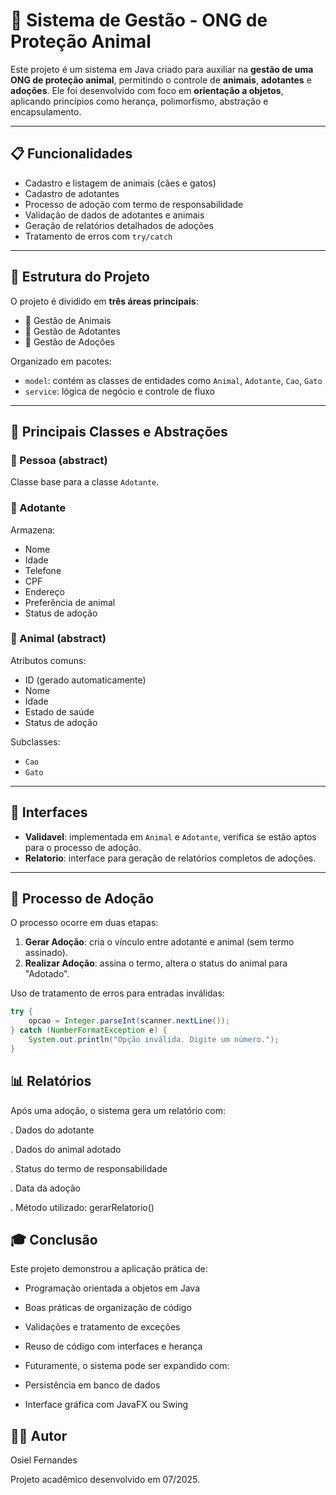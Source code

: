 # 🐾 Sistema de Gestão - ONG de Proteção Animal

Este projeto é um sistema em Java criado para auxiliar na **gestão de uma ONG de proteção animal**, permitindo o controle de **animais**, **adotantes** e **adoções**. Ele foi desenvolvido com foco em **orientação a objetos**, aplicando princípios como herança, polimorfismo, abstração e encapsulamento.

---

## 📋 Funcionalidades

- Cadastro e listagem de animais (cães e gatos)
- Cadastro de adotantes
- Processo de adoção com termo de responsabilidade
- Validação de dados de adotantes e animais
- Geração de relatórios detalhados de adoções
- Tratamento de erros com `try/catch`

---

## 🧱 Estrutura do Projeto

O projeto é dividido em **três áreas principais**:

- 🐶 Gestão de Animais
- 👤 Gestão de Adotantes
- 📄 Gestão de Adoções

Organizado em pacotes:
- `model`: contém as classes de entidades como `Animal`, `Adotante`, `Cao`, `Gato`
- `service`: lógica de negócio e controle de fluxo

---

## 🧩 Principais Classes e Abstrações

### 🔷 Pessoa (abstract)
Classe base para a classe `Adotante`.

### 👤 Adotante
Armazena:
- Nome
- Idade
- Telefone
- CPF
- Endereço
- Preferência de animal
- Status de adoção

### 🐾 Animal (abstract)
Atributos comuns:
- ID (gerado automaticamente)
- Nome
- Idade
- Estado de saúde
- Status de adoção

Subclasses:
- `Cao`
- `Gato`

---

## 🧪 Interfaces

- **Validavel**: implementada em `Animal` e `Adotante`, verifica se estão aptos para o processo de adoção.
- **Relatorio**: interface para geração de relatórios completos de adoções.

---

## 🔁 Processo de Adoção

O processo ocorre em duas etapas:

1. **Gerar Adoção**: cria o vínculo entre adotante e animal (sem termo assinado).
2. **Realizar Adoção**: assina o termo, altera o status do animal para "Adotado".

Uso de tratamento de erros para entradas inválidas:

```java
try {
    opcao = Integer.parseInt(scanner.nextLine());
} catch (NumberFormatException e) {
    System.out.println("Opção inválida. Digite um número.");
}
```
## 📊 Relatórios

Após uma adoção, o sistema gera um relatório com:

. Dados do adotante

. Dados do animal adotado

. Status do termo de responsabilidade

. Data da adoção

. Método utilizado: gerarRelatorio()


## 🎓 Conclusão

Este projeto demonstrou a aplicação prática de:

 - Programação orientada a objetos em Java

 - Boas práticas de organização de código

 - Validações e tratamento de exceções

 - Reuso de código com interfaces e herança

 - Futuramente, o sistema pode ser expandido com:

 - Persistência em banco de dados

 - Interface gráfica com JavaFX ou Swing


## 👨‍💻 Autor

Osiel Fernandes

Projeto acadêmico desenvolvido em 07/2025.
